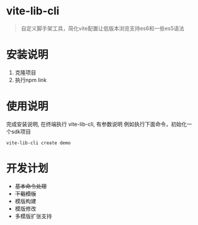 # vite-lib-cli
> 自定义脚手架工具，简化vite配置让低版本浏览支持es6和一些es5语法
# 安装说明
1. 克隆项目
2. 执行npm link

# 使用说明
完成安装说明, 在终端执行 vite-lib-cli, 有参数说明
例如执行下面命令，初始化一个sdk项目
```
vite-lib-cli create demo
```
# 开发计划
* ~~基本命令处理~~
* ~~下载模版~~
* 模版构建
* 模版修改
* 多模版扩张支持